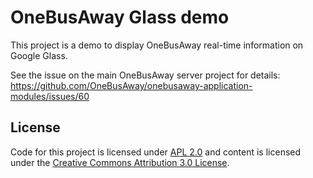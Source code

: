 OneBusAway Glass demo
========================

This project is a demo to display OneBusAway real-time information on Google Glass.

See the issue on the main OneBusAway server project for details:
https://github.com/OneBusAway/onebusaway-application-modules/issues/60

## License
Code for this project is licensed under [APL 2.0](http://www.apache.org/licenses/LICENSE-2.0.html)
and content is licensed under the
[Creative Commons Attribution 3.0 License](http://creativecommons.org/licenses/by/3.0/).
